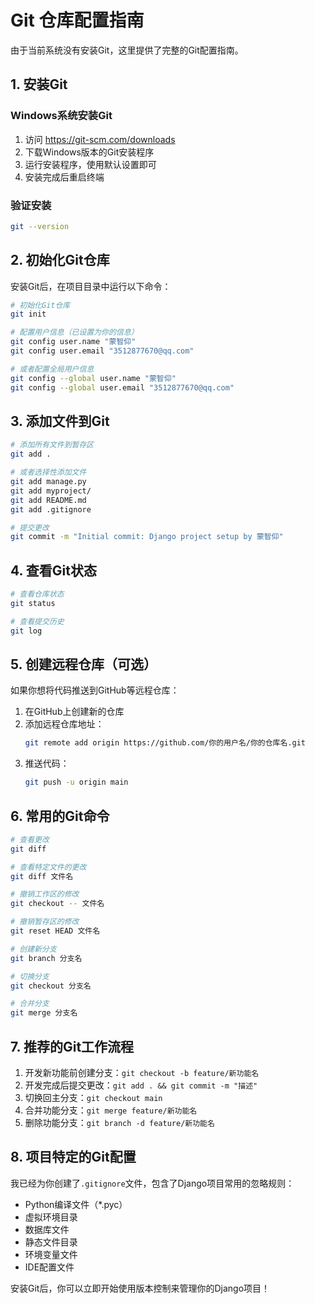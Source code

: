 # Git 仓库配置指南

由于当前系统没有安装Git，这里提供了完整的Git配置指南。

## 1. 安装Git

### Windows系统安装Git
1. 访问 https://git-scm.com/downloads
2. 下载Windows版本的Git安装程序
3. 运行安装程序，使用默认设置即可
4. 安装完成后重启终端

### 验证安装
```bash
git --version
```

## 2. 初始化Git仓库

安装Git后，在项目目录中运行以下命令：

```bash
# 初始化Git仓库
git init

# 配置用户信息（已设置为你的信息）
git config user.name "蒙智仰"
git config user.email "3512877670@qq.com"

# 或者配置全局用户信息
git config --global user.name "蒙智仰"
git config --global user.email "3512877670@qq.com"
```

## 3. 添加文件到Git

```bash
# 添加所有文件到暂存区
git add .

# 或者选择性添加文件
git add manage.py
git add myproject/
git add README.md
git add .gitignore

# 提交更改
git commit -m "Initial commit: Django project setup by 蒙智仰"
```

## 4. 查看Git状态

```bash
# 查看仓库状态
git status

# 查看提交历史
git log
```

## 5. 创建远程仓库（可选）

如果你想将代码推送到GitHub等远程仓库：

1. 在GitHub上创建新的仓库
2. 添加远程仓库地址：
   ```bash
   git remote add origin https://github.com/你的用户名/你的仓库名.git
   ```
3. 推送代码：
   ```bash
   git push -u origin main
   ```

## 6. 常用的Git命令

```bash
# 查看更改
git diff

# 查看特定文件的更改
git diff 文件名

# 撤销工作区的修改
git checkout -- 文件名

# 撤销暂存区的修改
git reset HEAD 文件名

# 创建新分支
git branch 分支名

# 切换分支
git checkout 分支名

# 合并分支
git merge 分支名
```

## 7. 推荐的Git工作流程

1. 开发新功能前创建分支：`git checkout -b feature/新功能名`
2. 开发完成后提交更改：`git add . && git commit -m "描述"`
3. 切换回主分支：`git checkout main`
4. 合并功能分支：`git merge feature/新功能名`
5. 删除功能分支：`git branch -d feature/新功能名`

## 8. 项目特定的Git配置

我已经为你创建了`.gitignore`文件，包含了Django项目常用的忽略规则：
- Python编译文件（*.pyc）
- 虚拟环境目录
- 数据库文件
- 静态文件目录
- 环境变量文件
- IDE配置文件

安装Git后，你可以立即开始使用版本控制来管理你的Django项目！
